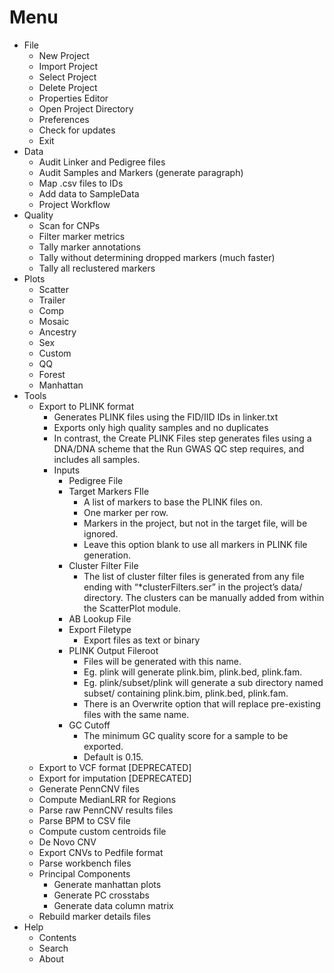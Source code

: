 # Menu
* File
    * New Project
    * Import Project
    * Select Project
    * Delete Project
    * Properties Editor
    * Open Project Directory
    * Preferences
    * Check for updates
    * Exit
* Data
    * Audit Linker and Pedigree files
    * Audit Samples and Markers (generate paragraph)
    * Map .csv files to IDs
    * Add data to SampleData
    * Project Workflow
* Quality
    * Scan for CNPs
    * Filter marker metrics
    * Tally marker annotations
    * Tally without determining dropped markers (much faster)
    * Tally all reclustered markers
* Plots
    * Scatter
    * Trailer
    * Comp
    * Mosaic
    * Ancestry
    * Sex
    * Custom
    * QQ
    * Forest
    * Manhattan
* Tools
    * Export to PLINK format
        * Generates PLINK files using the FID/IID IDs in linker.txt
        * Exports only high quality samples and no duplicates
        * In contrast, the Create PLINK Files step generates files using a DNA/DNA scheme that the Run GWAS QC step requires, and includes all samples.
        * Inputs
            * Pedigree File
            * Target Markers FIle
                * A list of markers to base the PLINK files on.
                * One marker per row.
                * Markers in the project, but not in the target file, will be ignored.
                * Leave this option blank to use all markers in PLINK file generation.
            * Cluster Filter File
                * The list of cluster filter files is generated from any file ending with “*clusterFilters.ser” in the project’s data/ directory. The clusters can be manually added from within the ScatterPlot module.
            * AB Lookup File
            * Export Filetype
                * Export files as text or binary
            * PLINK Output Fileroot
                * Files will be generated with this name.
                * Eg. plink will generate plink.bim, plink.bed, plink.fam.
                * Eg. plink/subset/plink will generate a sub directory named subset/ containing plink.bim, plink.bed, plink.fam.
                * There is an Overwrite option that will replace pre-existing files with the same name.
            * GC Cutoff
                * The minimum GC quality score for a sample to be exported.
                * Default is 0.15.
    * Export to VCF format [DEPRECATED]
    * Export for imputation [DEPRECATED]
    * Generate PennCNV files
    * Compute MedianLRR for Regions
    * Parse raw PennCNV results files
    * Parse BPM to CSV file
    * Compute custom centroids file
    * De Novo CNV
    * Export CNVs to Pedfile format
    * Parse workbench files
    * Principal Components
        * Generate manhattan plots
        * Generate PC crosstabs
        * Generate data column matrix
    * Rebuild marker details files
* Help
    * Contents
    * Search
    * About
